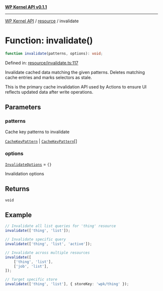 [**WP Kernel API v0.1.1**](../../README.md)

---

[WP Kernel API](../../README.md) / [resource](../README.md) / invalidate

# Function: invalidate()

```ts
function invalidate(patterns, options): void;
```

Defined in: [resource/invalidate.ts:117](https://github.com/theGeekist/wp-kernel/blob/main/packages/kernel/src/resource/invalidate.ts#L117)

Invalidate cached data matching the given patterns.
Deletes matching cache entries and marks selectors as stale.

This is the primary cache invalidation API used by Actions to ensure
UI reflects updated data after write operations.

## Parameters

### patterns

Cache key patterns to invalidate

[`CacheKeyPattern`](../type-aliases/CacheKeyPattern.md) | [`CacheKeyPattern`](../type-aliases/CacheKeyPattern.md)[]

### options

[`InvalidateOptions`](../interfaces/InvalidateOptions.md) = `{}`

Invalidation options

## Returns

`void`

## Example

```ts
// Invalidate all list queries for 'thing' resource
invalidate(['thing', 'list']);

// Invalidate specific query
invalidate(['thing', 'list', 'active']);

// Invalidate across multiple resources
invalidate([
	['thing', 'list'],
	['job', 'list'],
]);

// Target specific store
invalidate(['thing', 'list'], { storeKey: 'wpk/thing' });
```
